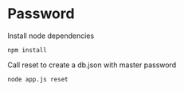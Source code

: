# Password

Install node dependencies

```
npm install
```

Call reset to create a db.json with master password

```
node app.js reset
```
